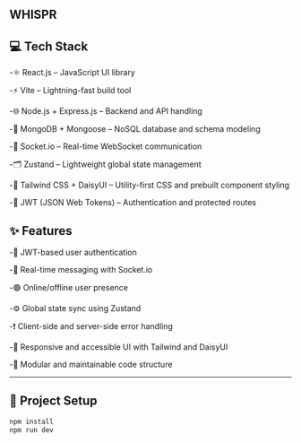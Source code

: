 WHISPR
---
## 💻 Tech Stack

-⚛️ React.js – JavaScript UI library

-⚡ Vite – Lightning-fast build tool

-🌐 Node.js + Express.js – Backend and API handling

-🍃 MongoDB + Mongoose – NoSQL database and schema modeling

-🔌 Socket.io – Real-time WebSocket communication

-🗂️ Zustand – Lightweight global state management

-🎨 Tailwind CSS + DaisyUI – Utility-first CSS and prebuilt component styling

-🔐 JWT (JSON Web Tokens) – Authentication and protected routes

✨ Features
---
-🔐 JWT-based user authentication

-💬 Real-time messaging with Socket.io

-🟢 Online/offline user presence

-⚙️ Global state sync using Zustand

-❗ Client-side and server-side error handling

-📱 Responsive and accessible UI with Tailwind and DaisyUI

-🧩 Modular and maintainable code structure

---
## 📂 Project Setup

```bash
npm install
npm run dev
